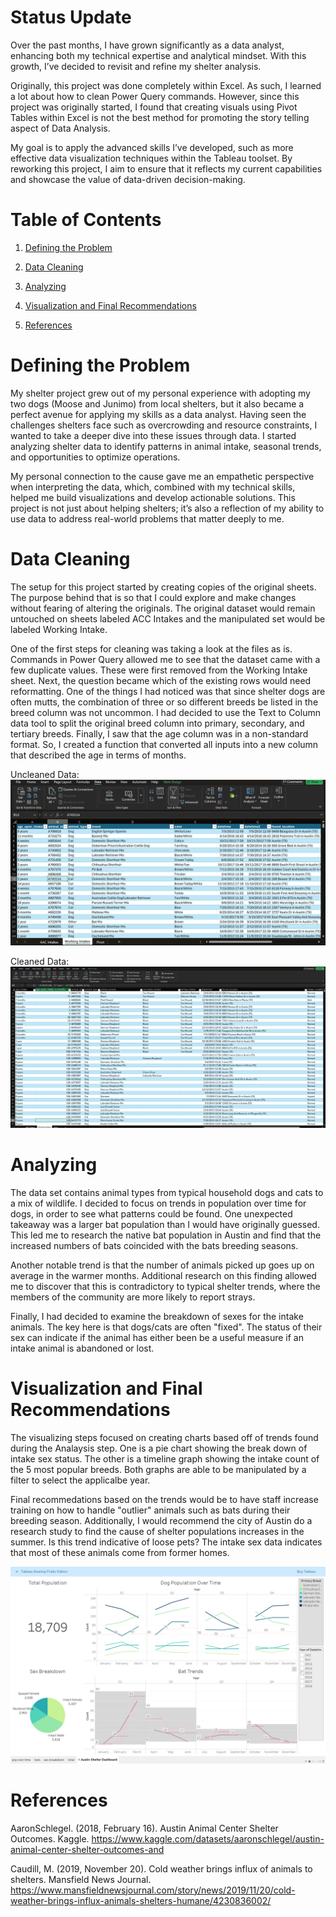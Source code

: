 # Status Update
Over the past months, I have grown significantly as a data analyst, enhancing both my technical expertise and analytical mindset. With this growth, I’ve decided to revisit and refine my shelter analysis.

Originally, this project was done completely within Excel. As such, I learned a lot about how to clean Power Query commands. However, since this project was originally started, I found that creating visuals using Pivot Tables within Excel is not the best method for promoting the story telling aspect of Data Analysis. 

My goal is to apply the advanced skills I’ve developed, such as more effective data visualization techniques within the Tableau toolset. By reworking this project, I aim to ensure that it reflects my current capabilities and showcase the value of data-driven decision-making.


# Table of Contents
1. [Defining the Problem](https://github.com/Mchapa817/Animal_Shelter_Analysis_and_Visualization#defining-the-problem)

2. [Data Cleaning](https://github.com/Mchapa817/Animal_Shelter_Analysis_and_Visualization#data-cleaning)
   
4. [Analyzing](https://github.com/Mchapa817/Animal_Shelter_Analysis_and_Visualization#analyzing)
   
6. [Visualization and Final Recommendations](https://github.com/Mchapa817/Animal_Shelter_Analysis_and_Visualization#visualization-and-final-recommendations)
   
8. [References](https://github.com/Mchapa817/Animal_Shelter_Analysis_and_Visualization?tab=readme-ov-file#references)

# Defining the Problem
My shelter project grew out of my personal experience with adopting my two dogs (Moose and Junimo) from local shelters, but it also became a perfect avenue for applying my skills as a data analyst. Having seen the challenges shelters face such as overcrowding and resource constraints, I wanted to take a deeper dive into these issues through data. I started analyzing shelter data to identify patterns in animal intake, seasonal trends, and opportunities to optimize operations. 

My personal connection to the cause gave me an empathetic perspective when interpreting the data, which, combined with my technical skills, helped me build visualizations and develop actionable solutions. This project is not just about helping shelters; it’s also a reflection of my ability to use data to address real-world problems that matter deeply to me.

# Data Cleaning

The setup for this project started by creating copies of the original sheets. The purpose behind that is so that I could explore and make changes without fearing of altering the originals. The original dataset would remain untouched on sheets labeled ACC Intakes and the manipulated set would be labeled Working Intake.

One of the first steps for cleaning was taking a look at the files as is. Commands in Power Query allowed me to see that the dataset came with a few duplicate values. These were first removed from the Working Intake sheet. Next, the question became which of the existing rows would need reformatting. One of the things I had noticed was that since shelter dogs are often mutts, the combination of three or so different breeds be listed in the breed column was not uncommon. I had decided to use the Text to Column data tool to split the original breed column into primary, secondary, and tertiary breeds. Finally, I saw that the age column was in a non-standard format. So, I created a function that converted all inputs into a new column that described the age in terms of months.

Uncleaned Data:
![Uncleaned Intakes](https://github.com/Mchapa817/Animal_Shelter_Analysis_and_Visualization/blob/main/Uncleaned%20Data.png)

Cleaned Data:
![Cleaned Intakes](https://github.com/Mchapa817/Animal_Shelter_Analysis_and_Visualization/blob/main/Cleaned%20Data.png)

# Analyzing
The data set contains animal types from typical household dogs and cats to a mix of wildlife. I decided to focus on trends in population over time for dogs, in order to see what patterns could be found. One unexpected takeaway was a larger bat population than I would have originally guessed. This led me to research the native bat population in Austin and find that the increased numbers of bats coincided with the bats breeding seasons.

Another notable trend is that the number of animals picked up goes up on average in the warmer months. Additional research on this finding allowed me to discover that this is contradictory to typical shelter trends, where the members of the community are more likely to report strays. 

Finally, I had decided to examine the breakdown of sexes for the intake animals. The key here is that dogs/cats are often "fixed". The status of their sex can indicate if the animal has either been be a useful measure if an intake animal is abandoned or lost.

# Visualization and Final Recommendations

The visualizing steps focused on creating charts based off of trends found during the Analaysis step. One is a pie chart showing the break down of intake sex status. The other is a timeline graph showing the intake count of the 5 most popular breeds. Both graphs are able to be manipulated by a filter to select the applicalbe year. 

Final recommedations based on the trends would be to have staff increase training on how to handle "outlier" animals such as bats during their breeding season. Additionally, I would recommend the city of Austin do a research study to find the cause of shelter populations increases in the summer. Is this trend indicative of loose pets? The intake sex data indicates that most of these animals come from former homes.

![Dashboard ](https://github.com/Mchapa817/Animal_Shelter_Analysis_and_Visualization/blob/main/Screenshot%202025-05-15%20143639.png)

# References
AaronSchlegel. (2018, February 16). Austin Animal Center Shelter Outcomes. Kaggle. https://www.kaggle.com/datasets/aaronschlegel/austin-animal-center-shelter-outcomes-and 

Caudill, M. (2019, November 20). Cold weather brings influx of animals to shelters. Mansfield News Journal. https://www.mansfieldnewsjournal.com/story/news/2019/11/20/cold-weather-brings-influx-animals-shelters-humane/4230836002/ 
